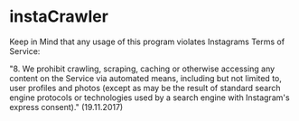 # instaCrawler

Keep in Mind that any usage of this program violates Instagrams Terms of Service:

"8. We prohibit crawling, scraping, caching or otherwise accessing any content on the Service via automated means, including but not limited to, user profiles and photos (except as may be the result of standard search engine protocols or technologies used by a search engine with Instagram's express consent)."
(19.11.2017)
